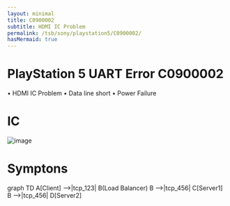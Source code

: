 ```yaml
---
layout: minimal
title: C0900002
subtitle: HDMI IC Problem
permalink: /tsb/sony/playstation5/C0900002/
hasMermaid: true
---
```


# PlayStation 5 UART Error C0900002
• HDMI IC Problem
• Data line short
• Power Failure

# IC
![image](https://github.com/amoamare/amoamare.github.io/assets/15149902/267cbf56-17fa-4222-8bd1-487eeee9f6ad)


# Symptons

<div class="mermaid" markdown="0" >
    graph TD 
    A[Client] -->|tcp_123| B(Load Balancer) 
    B -->|tcp_456| C[Server1] 
    B -->|tcp_456| D[Server2]
</div>